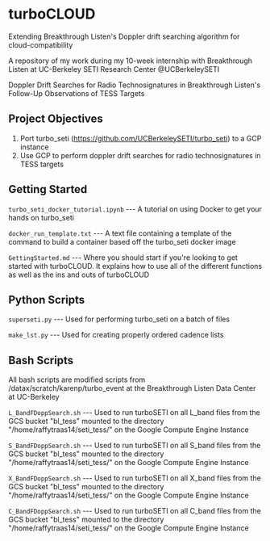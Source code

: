 # turboCLOUD
Extending Breakthrough Listen's Doppler drift searching algorithm for cloud-compatibility

A repository of my work during my 10-week internship with Breakthrough Listen at UC-Berkeley SETI Research Center @UCBerkeleySETI

Doppler Drift Searches for Radio Technosignatures in Breakthrough Listen's Follow-Up Observations of TESS Targets

## Project Objectives
1. Port turbo_seti (https://github.com/UCBerkeleySETI/turbo_seti) to a GCP instance
2. Use GCP to perform doppler drift searches for radio technosignatures in TESS targets

## Getting Started

`turbo_seti_docker_tutorial.ipynb` --- A tutorial on using Docker to get your hands on turbo_seti

`docker_run_template.txt` --- A text file containing a template of the command to build a container based off the turbo_seti docker image 

`GettingStarted.md` --- Where you should start if you're looking to get started with turboCLOUD.  It explains how to use all of the different functions as well as the ins and outs of turboCLOUD

## Python Scripts

`superseti.py` --- Used for performing turbo_seti on a batch of files

`make_lst.py`  --- Used for creating properly ordered cadence lists



## Bash Scripts
All bash scripts are modified scripts from /datax/scratch/karenp/turbo_event at the Breakthrough Listen Data Center at UC-Berkeley

`L_BandFDoppSearch.sh` --- Used to run turboSETI on all L_band files from the GCS bucket "bl_tess" mounted to the directory "/home/raffytraas14/seti_tess/" on the Google Compute Engine Instance

`S_BandFDoppSearch.sh` --- Used to run turboSETI on all S_band files from the GCS bucket "bl_tess" mounted to the directory "/home/raffytraas14/seti_tess/" on the Google Compute Engine Instance

`X_BandFDoppSearch.sh` --- Used to run turboSETI on all X_band files from the GCS bucket "bl_tess" mounted to the directory "/home/raffytraas14/seti_tess/" on the Google Compute Engine Instance

`C_BandFDoppSearch.sh` --- Used to run turboSETI on all C_band files from the GCS bucket "bl_tess" mounted to the directory "/home/raffytraas14/seti_tess/" on the Google Compute Engine Instance
